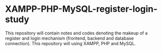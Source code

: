 # XAMPP-PHP-MySQL-register-login-study
This repository will contain notes and codes denoting the makeup of a register and login mechanism (frontend, backend and database connection). This repository will using XAMPP, PHP and MySQL.
